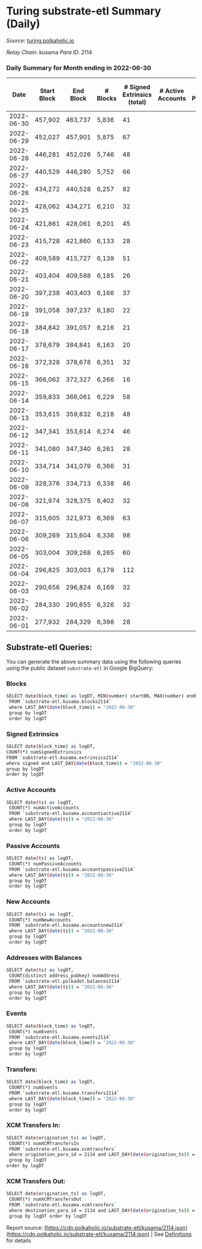 # Turing substrate-etl Summary (Daily)

_Source_: [turing.polkaholic.io](https://turing.polkaholic.io)

*Relay Chain*: kusama
*Para ID*: 2114



### Daily Summary for Month ending in 2022-06-30


| Date | Start Block | End Block | # Blocks | # Signed Extrinsics (total) | # Active Accounts | # Passive | # New | # Addresses with Balances | # Events | # Transfers | # XCM Transfers In | # XCM Transfers Out | Issues | 
| ---- | ----------- | --------- | -------- | --------------------------- | ----------------- | --------- | ----- | ------------------------- | -------- | ----------- | ------------------ | ------------------- | ------ |
| 2022-06-30 | 457,902 | 463,737 | 5,836 | 41 |  |  |  | 1,471 | 18,795 | 2  |   |   |  |
| 2022-06-29 | 452,027 | 457,901 | 5,875 | 67 |  |  |  | 1,471 | 18,644 | 4  |   |   |  |
| 2022-06-28 | 446,281 | 452,026 | 5,746 | 48 |  |  |  | 1,470 | 17,209 | 2  |   |   |  |
| 2022-06-27 | 440,529 | 446,280 | 5,752 | 66 |  |  |  | 1,470 | 17,715 | 8  |   |   |  |
| 2022-06-26 | 434,272 | 440,528 | 6,257 | 82 |  |  |  | 1,470 | 18,318 | 3  |   |   |  |
| 2022-06-25 | 428,062 | 434,271 | 6,210 | 32 |  |  |  | 1,470 | 18,400 | 3  |   |   |  |
| 2022-06-24 | 421,861 | 428,061 | 6,201 | 45 |  |  |  | 1,469 | 17,821 | 2  |   |   |  |
| 2022-06-23 | 415,728 | 421,860 | 6,133 | 28 |  |  |  | 1,469 | 17,505 | 4  |   |   |  |
| 2022-06-22 | 409,589 | 415,727 | 6,139 | 51 |  |  |  | 1,468 | 17,526 | 18  |   |   |  |
| 2022-06-21 | 403,404 | 409,588 | 6,185 | 26 |  |  |  | 1,468 | 17,896 | 1  |   |   |  |
| 2022-06-20 | 397,238 | 403,403 | 6,166 | 37 |  |  |  | 1,468 | 17,291 | 3  |   |   |  |
| 2022-06-19 | 391,058 | 397,237 | 6,180 | 22 |  |  |  | 1,468 | 17,175 | 2  |   |   |  |
| 2022-06-18 | 384,842 | 391,057 | 6,216 | 21 |  |  |  | 1,468 | 17,676 |   |   |   |  |
| 2022-06-17 | 378,679 | 384,841 | 6,163 | 20 |  |  |  | 1,468 | 17,110 | 2  |   |   |  |
| 2022-06-16 | 372,328 | 378,678 | 6,351 | 32 |  |  |  | 1,468 | 17,981 | 5  | 3 ($0.49) | 4 ($0.09) |  |
| 2022-06-15 | 366,062 | 372,327 | 6,266 | 16 |  |  |  | 1,466 | 17,188 | 2  |   |   |  |
| 2022-06-14 | 359,833 | 366,061 | 6,229 | 58 |  |  |  | 1,465 | 17,130 | 2  | 1  | 2  |  |
| 2022-06-13 | 353,615 | 359,832 | 6,218 | 48 |  |  |  | 1,464 | 17,195 | 5  | 3 ($0.88) | 4 ($0.41) |  |
| 2022-06-12 | 347,341 | 353,614 | 6,274 | 46 |  |  |  | 1,462 | 16,667 | 6  |   |   |  |
| 2022-06-11 | 341,080 | 347,340 | 6,261 | 28 |  |  |  | 1,460 | 16,483 |   |   |   |  |
| 2022-06-10 | 334,714 | 341,079 | 6,366 | 31 |  |  |  | 1,460 | 16,195 | 2  |   |   |  |
| 2022-06-09 | 328,376 | 334,713 | 6,338 | 46 |  |  |  | 1,458 | 16,301 | 4  |   |   |  |
| 2022-06-08 | 321,974 | 328,375 | 6,402 | 32 |  |  |  | 1,458 | 15,934 | 4  |   |   |  |
| 2022-06-07 | 315,605 | 321,973 | 6,369 | 63 |  |  |  | 1,456 | 15,934 | 6  |   |   |  |
| 2022-06-06 | 309,269 | 315,604 | 6,336 | 98 |  |  |  | 1,456 | 15,332 | 9  |   |   |  |
| 2022-06-05 | 303,004 | 309,268 | 6,265 | 60 |  |  |  | 1,453 | 14,112 | 12  |   |   |  |
| 2022-06-04 | 296,825 | 303,003 | 6,179 | 112 |  |  |  | 1,447 | 13,881 | 16  |   |   |  |
| 2022-06-03 | 290,656 | 296,824 | 6,169 | 32 |  |  |  | 1,441 | 13,104 | 5  |   |   |  |
| 2022-06-02 | 284,330 | 290,655 | 6,326 | 32 |  |  |  | 1,440 | 13,232 | 7  |   |   |  |
| 2022-06-01 | 277,932 | 284,329 | 6,398 | 28 |  |  |  | 1,439 | 13,370 | 10  |   |   |  |

## Substrate-etl Queries:
You can generate the above summary data using the following queries using the public dataset `substrate-etl` in Google BigQuery:

### Blocks
```bash
SELECT date(block_time) as logDT, MIN(number) startBN, MAX(number) endBN, COUNT(*) numBlocks 
 FROM `substrate-etl.kusama.blocks2114`  
 where LAST_DAY(date(block_time)) = "2022-06-30" 
 group by logDT 
 order by logDT
```

### Signed Extrinsics
```bash
SELECT date(block_time) as logDT, 
COUNT(*) numSignedExtrinsics 
FROM `substrate-etl.kusama.extrinsics2114`  
where signed and LAST_DAY(date(block_time)) = "2022-06-30" 
group by logDT 
order by logDT
```

### Active Accounts
```bash
SELECT date(ts) as logDT, 
 COUNT(*) numActiveAccounts 
 FROM `substrate-etl.kusama.accountsactive2114` 
 where LAST_DAY(date(ts)) = "2022-06-30" 
 group by logDT 
 order by logDT
```

### Passive Accounts
```bash
SELECT date(ts) as logDT, 
 COUNT(*) numPassiveAccounts 
 FROM `substrate-etl.kusama.accountspassive2114` 
 where LAST_DAY(date(ts)) = "2022-06-30" 
 group by logDT 
 order by logDT
```

### New Accounts
```bash
SELECT date(ts) as logDT, 
 COUNT(*) numNewAccounts 
 FROM `substrate-etl.kusama.accountsnew2114` 
 where LAST_DAY(date(ts)) = "2022-06-30" 
 group by logDT
 order by logDT
```

### Addresses with Balances
```bash
SELECT date(ts) as logDT,
 COUNT(distinct address_pubkey) numAddress 
 FROM `substrate-etl.polkadot.balances2114` 
 where LAST_DAY(date(ts)) = "2022-06-30" 
 group by logDT 
 order by logDT
```

### Events
```bash
SELECT date(block_time) as logDT, 
 COUNT(*) numEvents 
 FROM `substrate-etl.kusama.events2114` 
 where LAST_DAY(date(block_time)) = "2022-06-30" 
 group by logDT 
 order by logDT
```

### Transfers:
```bash
SELECT date(block_time) as logDT, 
 COUNT(*) numEvents 
 FROM `substrate-etl.kusama.transfers2114` 
 where LAST_DAY(date(block_time)) = "2022-06-30" 
 group by logDT 
 order by logDT
```

### XCM Transfers In:
```bash
SELECT date(origination_ts) as logDT, 
 COUNT(*) numXCMTransfersIn 
 FROM `substrate-etl.kusama.xcmtransfers` 
 where origination_para_id = 2114 and LAST_DAY(date(origination_ts)) = "2022-06-30" 
 group by logDT 
order by logDT
```

### XCM Transfers Out:
```bash
SELECT date(origination_ts) as logDT, 
 COUNT(*) numXCMTransfersOut 
 FROM `substrate-etl.kusama.xcmtransfers` 
 where destination_para_id = 2114 and LAST_DAY(date(origination_ts)) = "2022-06-30" 
 group by logDT order by logDT
```


Report source: [https://cdn.polkaholic.io/substrate-etl/kusama/2114.json](https://cdn.polkaholic.io/substrate-etl/kusama/2114.json) | See [Definitions](/DEFINITIONS.md) for details
